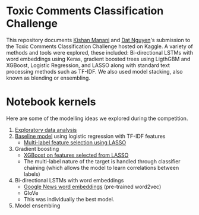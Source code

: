 Toxic Comments Classification Challenge
=======================================

This repository documents [Kishan Manani](https://github.com/KishManani) and [Dat Nguyen](http://dkn22.github.io)'s submission to
the Toxic Comments Classification Challenge hosted on Kaggle. A variety
of methods and tools were explored, these included: Bi-directional LSTMs
with word embeddings using Keras, gradient boosted trees using LigthGBM
and XGBoost, Logistic Regression, and LASSO along with standard text
processing methods such as TF-IDF. We also used model stacking, also
known as blending or ensembling.

# Notebook kernels

Here are some of the modelling ideas we explored during the competition.

1. [Exploratory data analysis](https://github.com/dkn22/kishan-dat-toxic-comment-challenge/blob/master/notebooks/1.1-eda.ipynb)
2. [Baseline model](https://github.com/dkn22/kishan-dat-toxic-comment-challenge/blob/master/notebooks/2.1-baseline-model.ipynb) using logistic regression with TF-IDF features
    - [Multi-label feature selection using LASSO](https://github.com/dkn22/kishan-dat-toxic-comment-challenge/blob/master/notebooks/2.1.2-multilabel-feature-selection.ipynb)
3. Gradient boosting
    - [XGBoost on features selected from LASSO](https://github.com/dkn22/kishan-dat-toxic-comment-challenge/blob/master/notebooks/2.3.1-pipeline-xgb.ipynb)
    - The multi-label nature of the target is handled through classifier chaining (which allows the model to learn correlations between labels)
4. Bi-directional LSTMs with word embeddings
    - [Google News word embeddings](https://github.com/dkn22/kishan-dat-toxic-comment-challenge/blob/master/notebooks/3.1-preprocessing-embeddings.ipynb) (pre-trained word2vec)
    - GloVe
    - This was individually the best model.
5. Model ensembling

